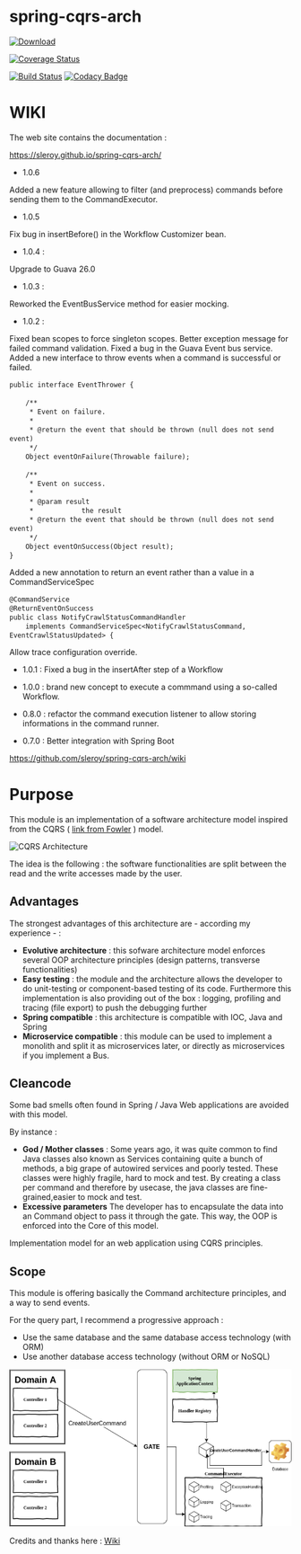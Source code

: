 # spring-cqrs-arch

[ ![Download](https://api.bintray.com/packages/sleroy/maven/spring-cqrs-module/images/download.svg) ](https://bintray.com/sleroy/maven/spring-cqrs-module/_latestVersion)

[![Coverage Status](https://coveralls.io/repos/github/sleroy/spring-cqrs-arch/badge.svg?branch=master)](https://coveralls.io/github/sleroy/spring-cqrs-arch?branch=master)

[![Build Status](https://travis-ci.org/sleroy/spring-cqrs-arch.svg?branch=master)](https://travis-ci.org/sleroy/spring-cqrs-arch)
[![Codacy Badge](https://api.codacy.com/project/badge/Grade/199a12aa6e404478b78b648688fa894c)](https://www.codacy.com/app/sleroy/spring-cqrs-arch?utm_source=github.com&amp;utm_medium=referral&amp;utm_content=sleroy/spring-cqrs-arch&amp;utm_campaign=Badge_Grade)

# WIKI

The web site contains the documentation : 

https://sleroy.github.io/spring-cqrs-arch/

* 1.0.6

Added a new feature allowing to filter (and preprocess) commands before sending them to the CommandExecutor.

* 1.0.5

Fix bug in insertBefore() in the Workflow Customizer bean.

* 1.0.4 :

Upgrade to Guava 26.0

* 1.0.3 :

Reworked the EventBusService method for easier mocking.

* 1.0.2 : 

Fixed bean scopes to force singleton scopes.
Better exception message for failed command validation.
Fixed a bug in the Guava Event bus service.
Added a new interface to throw events when a command is successful or failed.

```
public interface EventThrower {

    /**
     * Event on failure.
     *
     * @return the event that should be thrown (null does not send event)
     */
    Object eventOnFailure(Throwable failure);

    /**
     * Event on success.
     *
     * @param result
     *            the result
     * @return the event that should be thrown (null does not send event)
     */
    Object eventOnSuccess(Object result);
}
```

Added a new annotation to return an event rather than a value in a CommandServiceSpec

```
@CommandService
@ReturnEventOnSuccess
public class NotifyCrawlStatusCommandHandler
	implements CommandServiceSpec<NotifyCrawlStatusCommand, EventCrawlStatusUpdated> {
```

Allow trace configuration override.

* 1.0.1 : Fixed a bug in the insertAfter step of a Workflow

* 1.0.0 : brand new concept to execute a commmand using a so-called Workflow. 

* 0.8.0 : refactor the command execution listener to allow storing informations in the command runner.

* 0.7.0 : Better integration with Spring Boot

https://github.com/sleroy/spring-cqrs-arch/wiki


# Purpose

This module is an implementation of a software architecture model inspired from the CQRS ( [link from Fowler](https://martinfowler.com/bliki/CQRS.html) ) model.

![CQRS Architecture](https://martinfowler.com/bliki/images/cqrs/cqrs.png)

The idea is the following : the software functionalities are split between the read and the write accesses made by the user.

## Advantages

The strongest advantages of this architecture are - according my experience - :

* **Evolutive architecture** : this sofware architecture model enforces several OOP architecture principles (design patterns, transverse functionalities)
* **Easy testing** : the module and the architecture allows the developer to do unit-testing or component-based testing of its code. Furthermore this implementation is also providing out of the box : logging, profiling and tracing (file export) to push the debugging further
* **Spring compatible** : this architecture is compatible with IOC, Java and Spring
* **Microservice compatible** : this module can be used to implement a monolith and split it as microservices later, or directly as microservices if you implement a Bus.

## Cleancode

Some bad smells often found in Spring / Java 
Web applications are avoided with this model.

By instance : 
* **God / Mother classes** : Some years ago, it was quite common to find Java classes also known as Services containing quite a bunch of methods, a big grape of autowired services and poorly tested. These classes were highly fragile, hard to mock and test. By creating a class per command and therefore by usecase, the java classes are fine-grained,easier to mock and test.
* **Excessive parameters** The developer has to encapsulate the data into an Command object to pass it through the gate. This way, the OOP is enforced into the Core of this model.

Implementation model for an web application using CQRS principles.

## Scope

This module is offering basically the Command architecture principles, and a way to send events.

For the query part, I recommend a progressive approach :

- Use the same database and the same database access technology (with ORM)
- Use another database access technology (without ORM or NoSQL)

![Module architecture design](schema.png)



Credits and thanks here : [Wiki](https://github.com/sleroy/spring-cqrs-arch/wiki/References-and-Credits)
